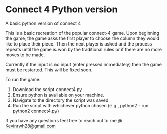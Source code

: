 # Connect 4 Python version
A basic python version of connect 4

This is a basic recreation of the popular connect-4 game. Upon beginning the game, the game asks the first player to choose the column they would like to place their piece. Then the next player is asked and the process repeats until the game is won by the traditional rules or if there are no more moves to be made.

Currently if the input is no input (enter pressed immediately) then the game must be restarted. This will be fixed soon.

To run the game: 
1. Download the script connect4.py
2. Ensure python is available on your machine.
3. Navigate to the directory the script was saved
4. Run the script with whichever python chosen (e.g., python2 - run python2 connect4.py)

If you have any questions feel free to reach out to me @ Kevinrwh28@gmail.com
